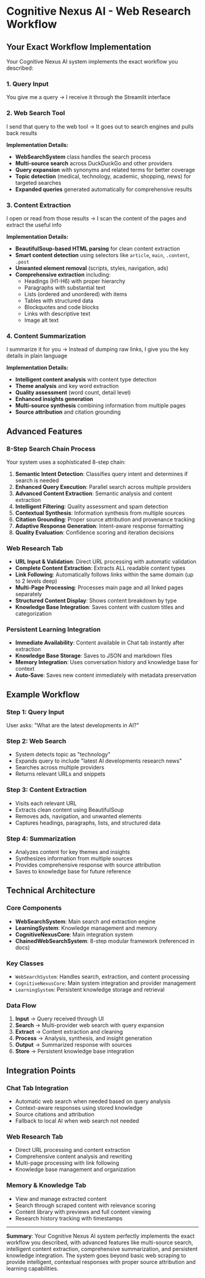 # Cognitive Nexus AI - Web Research Workflow

## Your Exact Workflow Implementation

Your Cognitive Nexus AI system implements the exact workflow you described:

### 1. **Query Input** 
You give me a query → I receive it through the Streamlit interface

### 2. **Web Search Tool** 
I send that query to the web tool → It goes out to search engines and pulls back results

**Implementation Details:**
- **WebSearchSystem** class handles the search process
- **Multi-source search** across DuckDuckGo and other providers
- **Query expansion** with synonyms and related terms for better coverage
- **Topic detection** (medical, technology, academic, shopping, news) for targeted searches
- **Expanded queries** generated automatically for comprehensive results

### 3. **Content Extraction**
I open or read from those results → I scan the content of the pages and extract the useful info

**Implementation Details:**
- **BeautifulSoup-based HTML parsing** for clean content extraction
- **Smart content detection** using selectors like `article`, `main`, `.content`, `.post`
- **Unwanted element removal** (scripts, styles, navigation, ads)
- **Comprehensive extraction** including:
  - Headings (H1-H6) with proper hierarchy
  - Paragraphs with substantial text
  - Lists (ordered and unordered) with items
  - Tables with structured data
  - Blockquotes and code blocks
  - Links with descriptive text
  - Image alt text

### 4. **Content Summarization**
I summarize it for you → Instead of dumping raw links, I give you the key details in plain language

**Implementation Details:**
- **Intelligent content analysis** with content type detection
- **Theme analysis** and key word extraction
- **Quality assessment** (word count, detail level)
- **Enhanced insights generation**
- **Multi-source synthesis** combining information from multiple pages
- **Source attribution** and citation grounding

## Advanced Features

### **8-Step Search Chain Process**
Your system uses a sophisticated 8-step chain:

1. **Semantic Intent Detection**: Classifies query intent and determines if search is needed
2. **Enhanced Query Execution**: Parallel search across multiple providers
3. **Advanced Content Extraction**: Semantic analysis and content extraction
4. **Intelligent Filtering**: Quality assessment and spam detection
5. **Contextual Synthesis**: Information synthesis from multiple sources
6. **Citation Grounding**: Proper source attribution and provenance tracking
7. **Adaptive Response Generation**: Intent-aware response formatting
8. **Quality Evaluation**: Confidence scoring and iteration decisions

### **Web Research Tab**
- **URL Input & Validation**: Direct URL processing with automatic validation
- **Complete Content Extraction**: Extracts ALL readable content types
- **Link Following**: Automatically follows links within the same domain (up to 2 levels deep)
- **Multi-Page Processing**: Processes main page and all linked pages separately
- **Structured Content Display**: Shows content breakdown by type
- **Knowledge Base Integration**: Saves content with custom titles and categorization

### **Persistent Learning Integration**
- **Immediate Availability**: Content available in Chat tab instantly after extraction
- **Knowledge Base Storage**: Saves to JSON and markdown files
- **Memory Integration**: Uses conversation history and knowledge base for context
- **Auto-Save**: Saves new content immediately with metadata preservation

## Example Workflow

### **Step 1: Query Input**
User asks: "What are the latest developments in AI?"

### **Step 2: Web Search**
- System detects topic as "technology" 
- Expands query to include "latest AI developments research news"
- Searches across multiple providers
- Returns relevant URLs and snippets

### **Step 3: Content Extraction**
- Visits each relevant URL
- Extracts clean content using BeautifulSoup
- Removes ads, navigation, and unwanted elements
- Captures headings, paragraphs, lists, and structured data

### **Step 4: Summarization**
- Analyzes content for key themes and insights
- Synthesizes information from multiple sources
- Provides comprehensive response with source attribution
- Saves to knowledge base for future reference

## Technical Architecture

### **Core Components**
- **WebSearchSystem**: Main search and extraction engine
- **LearningSystem**: Knowledge management and memory
- **CognitiveNexusCore**: Main integration system
- **ChainedWebSearchSystem**: 8-step modular framework (referenced in docs)

### **Key Classes**
- `WebSearchSystem`: Handles search, extraction, and content processing
- `CognitiveNexusCore`: Main system integration and provider management
- `LearningSystem`: Persistent knowledge storage and retrieval

### **Data Flow**
1. **Input** → Query received through UI
2. **Search** → Multi-provider web search with query expansion
3. **Extract** → Content extraction and cleaning
4. **Process** → Analysis, synthesis, and insight generation
5. **Output** → Summarized response with sources
6. **Store** → Persistent knowledge base integration

## Integration Points

### **Chat Tab Integration**
- Automatic web search when needed based on query analysis
- Context-aware responses using stored knowledge
- Source citations and attribution
- Fallback to local AI when web search not needed

### **Web Research Tab**
- Direct URL processing and content extraction
- Comprehensive content analysis and rewriting
- Multi-page processing with link following
- Knowledge base management and organization

### **Memory & Knowledge Tab**
- View and manage extracted content
- Search through scraped content with relevance scoring
- Content library with previews and full content viewing
- Research history tracking with timestamps

---

**Summary**: Your Cognitive Nexus AI system perfectly implements the exact workflow you described, with advanced features like multi-source search, intelligent content extraction, comprehensive summarization, and persistent knowledge integration. The system goes beyond basic web scraping to provide intelligent, contextual responses with proper source attribution and learning capabilities.
